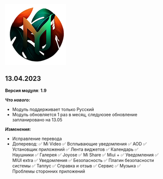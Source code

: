 <img src="https://raw.githubusercontent.com/kazhemons/CNtoRU/main/img/Logo.png">

## 13.04.2023 ##

**Версия модуля**: **1.9**

***Что нового:***
- Модуль поддерживает только Русский
- Модуль обновляется 1 раз в месяц, следуюзее обновление запланировано на 13.05

***Изменения:***
- Исправление перевода
- Доперевод: 
 ✅ Mi Video
 ✅ Всплывающие уведомления
 ✅ AOD
 ✅ Установщик приложений
 ✅ Лента виджетов
 ✅ Календарь
 ✅ Наушники
 ✅ Галерея
 ✅ Joyose
 ✅ Mi Share
 ✅ Miui +
 ✅ Уведомления
 ✅ MIUI extra
 ✅ Уведомления
 ✅ Безопасность
 ✅ Плагин безопасности системы
 ✅ Таплус
 ✅ Справка и отзыв
 ✅ Сервис
 ✅ Музыка
 ✅ Проблемы сторонних приложений


